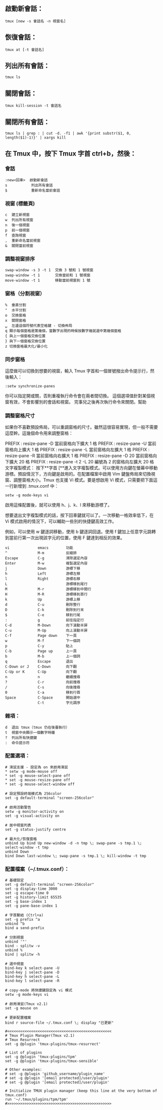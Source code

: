 ## 啟動新會話：
```shell
tmux [new -s 會話名 -n 視窗名]
```
## 恢復會話：
```shell
tmux at [-t 會話名]
```
## 列出所有會話：
```shell
tmux ls
```
## 關閉會話：
```shell
tmux kill-session -t 會話名
```
## 關閉所有會話：
```shell
tmux ls | grep : | cut -d. -f1 | awk '{print substr($1, 0, length($1)-1)}' | xargs kill
```
## 在 Tmux 中，按下 Tmux 字首 ctrl+b，然後：
### 會話
```shell
:new<回車>  啟動新會話
s           列出所有會話
$           重新命名當前會話
```
### 視窗 (標籤頁)
```shell
c  建立新視窗
w  列出所有視窗
n  後一個視窗
p  前一個視窗
f  查詢視窗
,  重新命名當前視窗
&  關閉當前視窗
```
### 調整視窗排序
```shell
swap-window -s 3 -t 1  交換 3 號和 1 號視窗
swap-window -t 1       交換當前和 1 號視窗
move-window -t 1       移動當前視窗到 1 號
```
### 窗格（分割視窗）
```shell
%  垂直分割
"  水平分割
o  交換窗格
x  關閉窗格
⍽  左邊這個符號代表空格鍵 - 切換佈局
q 顯示每個窗格是第幾個，當數字出現的時候按數字幾就選中第幾個窗格
{ 與上一個窗格交換位置
} 與下一個窗格交換位置
z 切換窗格最大化/最小化
```
### 同步窗格
這麼做可以切換到想要的視窗，輸入 Tmux 字首和一個冒號撥出命令提示行，然後輸入：
```shell
:setw synchronize-panes
```
你可以指定開或關，否則重複執行命令會在兩者間切換。 這個選項值針對某個視窗有效，不會影響別的會話和視窗。 完事兒之後再次執行命令來關閉。幫助

### 調整窗格尺寸
如果你不喜歡預設佈局，可以重調窗格的尺寸。雖然這很容易實現，但一般不需要這麼幹。這幾個命令用來調整窗格：

PREFIX : resize-pane -D          當前窗格向下擴大 1 格
PREFIX : resize-pane -U          當前窗格向上擴大 1 格
PREFIX : resize-pane -L          當前窗格向左擴大 1 格
PREFIX : resize-pane -R          當前窗格向右擴大 1 格
PREFIX : resize-pane -D 20       當前窗格向下擴大 20 格
PREFIX : resize-pane -t 2 -L 20  編號為 2 的窗格向左擴大 20 格
文字複製模式：
按下**字首 [**進入文字複製模式。可以使用方向鍵在螢幕中移動游標。預設情況下，方向鍵是啟用的。在配置檔案中啟用 Vim 鍵盤佈局來切換視窗、調整窗格大小。Tmux 也支援 Vi 模式。要是想啟用 Vi 模式，只需要把下面這一行新增到 .tmux.conf 中：
```shell
setw -g mode-keys vi
```
啟用這條配置後，就可以使用 h、j、k、l 來移動游標了。


想要退出文字複製模式的話，按下回車鍵就可以了。一次移動一格效率低下，在 Vi 模式啟用的情況下，可以輔助一些別的快捷鍵高效工作。


例如，可以使用 w 鍵逐詞移動，使用 b 鍵逐詞回退。使用 f 鍵加上任意字元跳轉到當前行第一次出現該字元的位置，使用 F 鍵達到相反的效果。
```shell
vi             emacs        功能
^              M-m          反縮排
Escape         C-g          清除選定內容
Enter          M-w          複製選定內容
j              Down         游標下移
h              Left         游標左移
l              Right        游標右移
L                           游標移到尾行
M              M-r          游標移到中間行
H              M-R          游標移到首行
k              Up           游標上移
d              C-u          刪除整行
D              C-k          刪除到行末
$              C-e          移到行尾
:              g            前往指定行
C-d            M-Down       向下滾動半屏
C-u            M-Up         向上滾動半屏
C-f            Page down    下一頁
w              M-f          下一個詞
p              C-y          貼上
C-b            Page up      上一頁
b              M-b          上一個詞
q              Escape       退出
C-Down or J    C-Down       向下翻
C-Up or K      C-Up         向下翻
n              n            繼續搜尋
?              C-r          向前搜尋
/              C-s          向後搜尋
0              C-a          移到行首
Space          C-Space      開始選中
               C-t          字元調序
```
### 雜項：
```shell
d  退出 tmux（tmux 仍在後臺執行）
t  視窗中央顯示一個數字時鐘
?  列出所有快捷鍵
:  命令提示符
```
### 配置選項：
```shell
# 滑鼠支援 - 設定為 on 來啟用滑鼠
* setw -g mode-mouse off
* set -g mouse-select-pane off
* set -g mouse-resize-pane off
* set -g mouse-select-window off

# 設定預設終端模式為 256color
set -g default-terminal "screen-256color"

# 啟用活動警告
setw -g monitor-activity on
set -g visual-activity on

# 居中視窗列表
set -g status-justify centre

# 最大化/恢復窗格
unbind Up bind Up new-window -d -n tmp \; swap-pane -s tmp.1 \; select-window -t tmp
unbind Down
bind Down last-window \; swap-pane -s tmp.1 \; kill-window -t tmp
```

### 配置檔案（~/.tmux.conf）：
```shell
# 基礎設定
set -g default-terminal "screen-256color"
set -g display-time 3000
set -g escape-time 0
set -g history-limit 65535
set -g base-index 1
set -g pane-base-index 1

# 字首繫結 (Ctrl+a)
set -g prefix ^a
unbind ^b
bind a send-prefix

# 分割視窗
unbind '"'
bind - splitw -v
unbind %
bind | splitw -h

# 選中視窗
bind-key k select-pane -U
bind-key j select-pane -D
bind-key h select-pane -L
bind-key l select-pane -R

# copy-mode 將快捷鍵設定為 vi 模式
setw -g mode-keys vi

# 啟用滑鼠(Tmux v2.1)
set -g mouse on

# 更新配置檔案
bind r source-file ~/.tmux.conf \; display "已更新"

#<<<<<<<<<<<<<<<<<<<<<<<<<<<<<<<<<<<<<<<<<<<<<<<<
# Tmux Plugin Manager(Tmux v2.1)
# Tmux Resurrect
set -g @plugin 'tmux-plugins/tmux-resurrect'

# List of plugins
set -g @plugin 'tmux-plugins/tpm'
set -g @plugin 'tmux-plugins/tmux-sensible'

# Other examples:
# set -g @plugin 'github_username/plugin_name'
# set -g @plugin '[email protected]/user/plugin'
# set -g @plugin '[email protected]/user/plugin'

# Initialize TMUX plugin manager (keep this line at the very bottom of tmux.conf)
run '~/.tmux/plugins/tpm/tpm'
#>>>>>>>>>>>>>>>>>>>>>>>>>>>>>>>>>>>>>>>>>>>>>>>>
```
